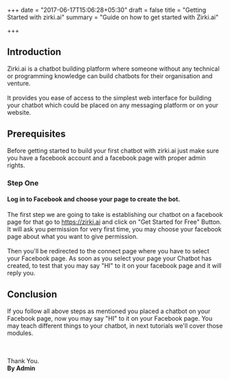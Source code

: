 +++
date = "2017-06-17T15:06:28+05:30"
draft = false
title = "Getting Started with zirki.ai"
summary = "Guide on how to get started with Zirki.ai"

+++

<section markdown=1 id="intro-section" class="doc-section">

<h2>Introduction</h2>

Zirki.ai is a chatbot building platform where someone without any technical or programming knowledge can build chatbots for their organisation and venture.
<br /><br />
It provides you ease of access to the simplest web interface for building your chatbot which could be placed on any messaging platform or on your website.

<h2>Prerequisites</h2>

Before getting started to build your first chatbot with zirki.ai just make sure you have a facebook account and a facebook page with proper admin rights.

<div markdown=1 id="steps-section" class="section-block">

<h3>Step One</h3>

<h4>Log in to Facebook and choose your page to create the bot.</h4>

The first step we are going to take is establishing our chatbot on a facebook page for that go to https://zirki.ai and click on "Get Started for Free" Button. It will ask you permission for very first time, you may choose your facebook page about what you want to give permission.
<br /><br />
Then you'll be redirected to the connect page where you have to select your Facebook page. As soon as you select your page your Chatbot has created, to test that you may say "HI" to it on your facebook page and it will reply you.


</div>

</section>

<section markdown=1 id="conclusion-section" class="doc-section">

<h2>Conclusion</h2>

If you follow all above steps as mentioned you placed a chatbot on your Facebook page, now you may say "HI" to it on your Facebook page. You may teach different things to your chatbot, in next tutorials we'll cover those modules. 

<br /><br />
Thank You.<br />
<b>By Admin</b>
</section><!--//doc-section-->


